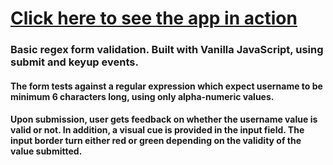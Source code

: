 # [Click here to see the app in action](https://akrasiel1.github.io/basic-regex-form-validation/)

### Basic regex form validation. Built with Vanilla JavaScript, using submit and keyup events.
#### The form tests against a regular expression which expect username to be minimum 6 characters long, using only alpha-numeric values.
#### Upon submission, user gets feedback on whether the username value is valid or not. In addition, a visual cue is provided in the input field. The input border turn either red or green depending on the validity of the value submitted.
